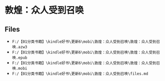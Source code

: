 # 敦煌：众人受到召唤

## Files

- `F:/【01分类书籍】\kindle好书\更新6\mobi\敦煌：众人受到召唤\敦煌：众人受到召唤.azw3`
- `F:/【01分类书籍】\kindle好书\更新6\mobi\敦煌：众人受到召唤\敦煌：众人受到召唤.epub`
- `F:/【01分类书籍】\kindle好书\更新6\mobi\敦煌：众人受到召唤\敦煌：众人受到召唤.mobi`
- `F:/【01分类书籍】\kindle好书\更新6\mobi\敦煌：众人受到召唤\files.md`

